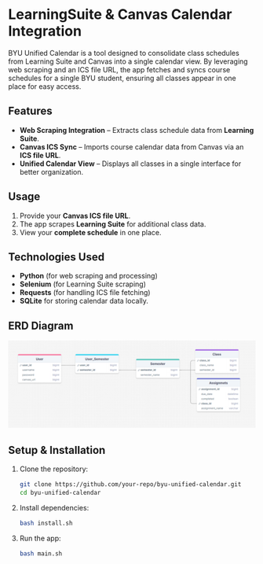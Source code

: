 # LearningSuite & Canvas Calendar Integration
BYU Unified Calendar is a tool designed to consolidate class schedules from Learning Suite and Canvas into a single calendar view. By leveraging web scraping and an ICS file URL, the app fetches and syncs course schedules for a single BYU student, ensuring all classes appear in one place for easy access.

## Features
- **Web Scraping Integration** – Extracts class schedule data from **Learning Suite**.  
- **Canvas ICS Sync** – Imports course calendar data from Canvas via an **ICS file URL**.  
- **Unified Calendar View** – Displays all classes in a single interface for better organization.

## **Usage**  
1. Provide your **Canvas ICS file URL**.  
2. The app scrapes **Learning Suite** for additional class data.  
3. View your **complete schedule** in one place.


## **Technologies Used**  
- **Python** (for web scraping and processing)  
- **Selenium** (for Learning Suite scraping)  
- **Requests** (for handling ICS file fetching)  
- **SQLite** for storing calendar data locally.


## ERD Diagram
![Screenshot](Assets/ERD_4-10-25.png)


## **Setup & Installation**  
1. Clone the repository:  
   ```sh
   git clone https://github.com/your-repo/byu-unified-calendar.git
   cd byu-unified-calendar
   ```
2. Install dependencies:  
   ```sh
   bash install.sh
   ```
3. Run the app:  
   ```sh
   bash main.sh
   ```
